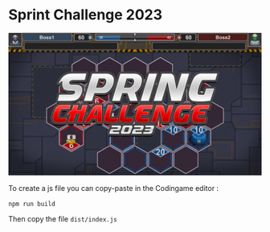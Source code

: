 # Sprint Challenge 2023

![plot](challenge-img.png)

To create a js file you can copy-paste in the Codingame editor :

```
npm run build
```

Then copy the file `dist/index.js`
